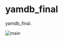 # yamdb_final
yamdb_final.


![main](https://github.com/Petro2561/yamdb_final/.github/workflows/main/badge.svg)